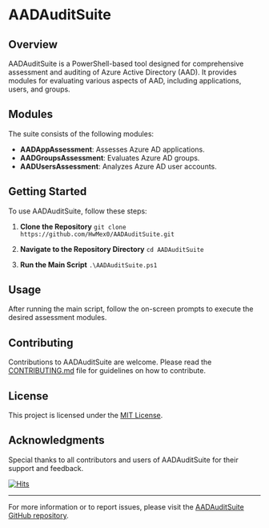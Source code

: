 # AADAuditSuite

## Overview
AADAuditSuite is a PowerShell-based tool designed for comprehensive assessment and auditing of Azure Active Directory (AAD). It provides modules for evaluating various aspects of AAD, including applications, users, and groups.

## Modules
The suite consists of the following modules:
- **AADAppAssessment**: Assesses Azure AD applications.
- **AADGroupsAssessment**: Evaluates Azure AD groups.
- **AADUsersAssessment**: Analyzes Azure AD user accounts.

## Getting Started
To use AADAuditSuite, follow these steps:

1. **Clone the Repository**
    ```git clone https://github.com/HwMex0/AADAuditSuite.git```

2. **Navigate to the Repository Directory**
    ```cd AADAuditSuite```

3. **Run the Main Script**
    ```.\AADAuditSuite.ps1```


## Usage
After running the main script, follow the on-screen prompts to execute the desired assessment modules.

## Contributing
Contributions to AADAuditSuite are welcome. Please read the [CONTRIBUTING.md](CONTRIBUTING.md) file for guidelines on how to contribute.

## License
This project is licensed under the [MIT License](LICENSE).

## Acknowledgments
Special thanks to all contributors and users of AADAuditSuite for their support and feedback.

[![Hits](https://hits.seeyoufarm.com/api/count/incr/badge.svg?url=https%3A%2F%2Fgithub.com%2Fgjbae1212%2Fhit-counter&count_bg=%2379C83D&title_bg=%23555555&icon=&icon_color=%23E7E7E7&title=Views&edge_flat=false)](https://hits.seeyoufarm.com)

---

For more information or to report issues, please visit the [AADAuditSuite GitHub repository](https://github.com/HwMex0/AADAuditSuite).
